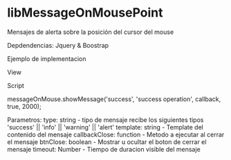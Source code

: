 # libMessageOnMousePoint
Mensajes de alerta sobre la posición del cursor del mouse

Depdendencias: Jquery & Boostrap

Ejemplo de implementacion

View

<message-box></message-box>

Script

messageOnMouse.showMessage('success', 'success operation', callback, true, 2000);

Parametros:
type: string - tipo de mensaje recibe los siguientes tipos 'success' || 'info' || 'warning' || 'alert'
template: string - Template del contenido del mensaje
callbackClose: function - Metodo a ejecutar al cerrar el mensaje
btnClose: boolean - Mostrar u ocultar el boton de cerrar el mensaje
timeout: Number - Tiempo de duracion visible del mensaje
